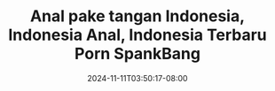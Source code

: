 --- 
title: "Anal pake tangan  Indonesia, Indonesia Anal, Indonesia Terbaru Porn  SpankBang"
description: "  bokep Anal pake tangan  Indonesia, Indonesia Anal, Indonesia Terbaru Porn  SpankBang telegram   terbaru"
date: 2024-11-11T03:50:17-08:00
file_code: "hyp4spu7v2s4"
draft: false
cover: "sg4n2rv4lwapxtf6.jpg"
tags: ["Anal", "pake", "tangan", "Indonesia", "Indonesia", "Terbaru", "Porn", "SpankBang", "bokep-indo", "bokep-viral", "bokep-ig"]
length: 142
fld_id: "1483140"
foldername: "Anal pake tangan"
categories: ["Anal pake tangan"]
views: 0
---